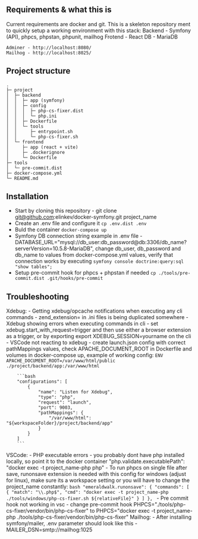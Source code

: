 ## Requirements & what this is
Current requirements are docker and git. This is a skeleton repository ment to quickly setup a working environment with this stack:
    Backend - Symfony (API), phpcs, phpstan, phpunit, mailhog
    Frotend - React
    DB - MariaDB

    Adminer - http://localhost:8080/
    Mailhog - http://localhost:8025/
    
## Project structure
```
.
├─ project
│  ├─ backend
│  │  ├─ app (symfony)
│  │  ├─ config
│  │  │  ├─ php-cs-fixer.dist
│  │  │  └─ php.ini
│  │  ├─ Dockerfile
│  │  └─ tools
│  │     ├─ entrypoint.sh
│  │     └─ php-cs-fixer.sh
│  └─ frontend
│     ├─ app (react + vite)
│     ├─ .dockerignore
│     └─ Dockerfile
├─ tools
│  └─ pre-commit.dist
├─ docker-compose.yml
└─ README.md

```

## Installation
- Start by cloning this repository - git clone git@github.com:elinkev/docker-symfony.git project_name
- Create an .env file and configure it `cp .env.dist .env`
- Buld the container `docker-compose up`
- Symfony DB connection string example in .env file - DATABASE_URL="mysql://db_user:db_password@db:3306/db_name?serverVersion=10.5.8-MariaDB", change db_user, db_password and db_name to values from docker-compose.yml values, verify that connection works by executing `symfony console doctrine:query:sql "show tables";`
- Setup pre-commit hook for phpcs + phpstan if needed `cp ./tools/pre-commit.dist .git/hooks/pre-commit` 


## Troubleshooting
Xdebug:
    - Getting xdebug/opcache notifications when executing any cli commands - zend_extension= in .ini files is being duplicated somewhere
    - Xdebug showing errors when executing commands in cli - set xdebug.start_with_request=trigger and then use either a browser extension as a trigger, or by exporting export XDEBUG_SESSION=yourname on the cli
    - VSCode not reacting to xdebug - create launch.json config with correct pathMappings values, check APACHE_DOCUMENT_ROOT in Dockerfile and volumes in docker-compose up, example of working config:
        `ENV APACHE_DOCUMENT_ROOT=/var/www/html/public`
        `./project/backend/app:/var/www/html`

        ```bash
        "configurations": [
            {
                "name": "Listen for Xdebug",
                "type": "php",
                "request": "launch",
                "port": 9003,
                "pathMappings": {
                    "/var/www/html": "${workspaceFolder}/project/backend/app"
                }
            }
        ]    
        ```
VSCode:
    - PHP executable errors - you probably dont have php installed locally, so point it to the docker container "php.validate.executablePath": "docker exec -t project_name-php php"
    - To run phpcs on single file after save, runonsave extension is needed with this config for windows (adjust for linux), make sure its a workspace setting or you will have to change the project_name constantly:
        ```bash
            "emeraldwalk.runonsave": {
                "commands": [
                    {
                        "match": "\\.php$",
                        "cmd": "docker exec -t project_name-php ./tools/windows/php-cs-fixer.sh ${relativeFile}"
                    }
                ]
            },
        ```
    - Pre commit hook not working in vsc - change pre-commit hook PHPCS="./tools/php-cs-fixer/vendor/bin/php-cs-fixer" to PHPCS="docker exec -t project_name-php ./tools/php-cs-fixer/vendor/bin/php-cs-fixer"
Mailhog:
    - After installing symfony/mailer, .env parameter should look like this - MAILER_DSN=smtp://mailhog:1025
